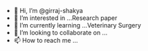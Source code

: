 - 👋 Hi, I’m @girraj-shakya
- 👀 I’m interested in ...Research paper
- 🌱 I’m currently learning ...Veterinary Surgery
- 💞️ I’m looking to collaborate on ...
- 📫 How to reach me ...

<!---
girraj-shakya/girraj-shakya is a ✨ special ✨ repository because its `README.md` (this file) appears on your GitHub profile.
You can click the Preview link to take a look at your changes.
--->
